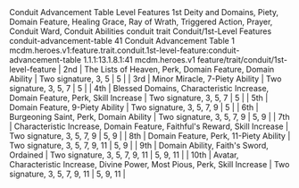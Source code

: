 <ability>
  <name>Conduit Advancement Table</name>
  <keywords>
    <keyword>Level</keyword>
  </keywords>
  <type>Features</type>
  <distance>1st</distance>
  <target>Deity and Domains, Piety, Domain Feature, Healing Grace, Ray of Wrath, Triggered Action, Prayer, Conduit Ward, Conduit Abilities</target>
  <metadata>
    <class>conduit</class>
    <feature_type>trait</feature_type>
    <file_dpath>Conduit/1st-Level Features</file_dpath>
    <item_id>conduit-advancement-table</item_id>
    <item_index>41</item_index>
    <item_name>Conduit Advancement Table</item_name>
    <level>1</level>
    <scc>mcdm.heroes.v1:feature.trait.conduit.1st-level-feature:conduit-advancement-table</scc>
    <scdc>1.1.1:13.1.8.1:41</scdc>
    <source>mcdm.heroes.v1</source>
    <type>feature/trait/conduit/1st-level-feature</type>
  </metadata>
  <effects>
    <effect type="mundane">| 2nd   | The Lists of Heaven, Perk, Domain Feature, Domain Ability                                                                        | Two signature, 3, 5           | 5                |
| 3rd   | Minor Miracle, 7-Piety Ability                                                                                                   | Two signature, 3, 5, 7        | 5                |
| 4th   | Blessed Domains, Characteristic Increase, Domain Feature, Perk, Skill Increase                                                   | Two signature, 3, 5, 7        | 5                |
| 5th   | Domain Feature, 9-Piety Ability                                                                                                  | Two signature, 3, 5, 7, 9     | 5                |
| 6th   | Burgeoning Saint, Perk, Domain Ability                                                                                           | Two signature, 3, 5, 7, 9     | 5, 9             |
| 7th   | Characteristic Increase, Domain Feature, Faithful&apos;s Reward, Skill Increase                                                       | Two signature, 3, 5, 7, 9     | 5, 9             |
| 8th   | Domain Feature, Perk, 11-Piety Ability                                                                                           | Two signature, 3, 5, 7, 9, 11 | 5, 9             |
| 9th   | Domain Ability, Faith&apos;s Sword, Ordained                                                                                          | Two signature, 3, 5, 7, 9, 11 | 5, 9, 11         |
| 10th  | Avatar, Characteristic Increase, Divine Power, Most Pious, Perk, Skill Increase                                                  | Two signature, 3, 5, 7, 9, 11 | 5, 9, 11         |</effect>
  </effects>
</ability>
